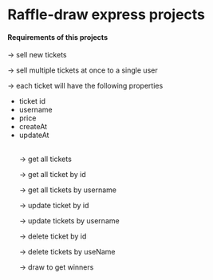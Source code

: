 # Raffle-draw express projects

<h4> Requirements of this projects  </h4>

-> sell new tickets

-> sell multiple tickets at once to a single user

-> each ticket will have the following properties

<ul>
<li>
ticket id 
</li>
<li>
username
</li>
<li>
price
</li>
<li>
createAt
</li>
<li>
updateAt
</li>

<br>

-> get all tickets

-> get all ticket by id

-> get all tickets by username

-> update ticket by id

-> update tickets by username

-> delete ticket by id

-> delete tickets by useName

-> draw to get winners
